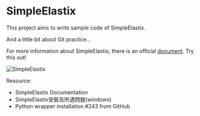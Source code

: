 # SimpleElastix

This project aims to write sample code of SimpleElastix.

And a little bit about Git practice...

For more information about SimpleElastix, there is an official [document](https://simpleelastix.readthedocs.io/index.html). Try this out!

![SimpleElastix](https://github.com/JeremyPai/SimpleElastix/blob/master/SimpleElastix.png)

Resource:

+ SimpleElastix Documentation
+ SimpleElastix安裝及所遇問題(windows)
+ Python wrapper installation #243 from GitHub
